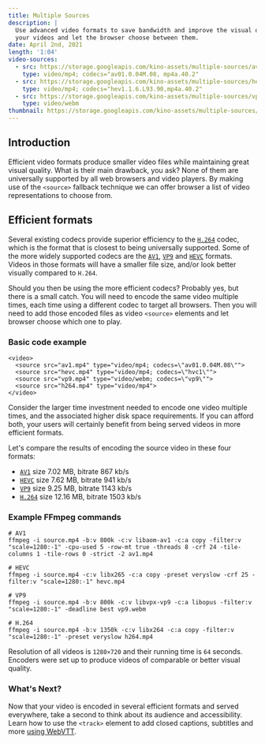 ```yaml
---
title: Multiple Sources
description: |
  Use advanced video formats to save bandwidth and improve the visual quality of
  your videos and let the browser choose between them.
date: April 2nd, 2021
length: '1:04'
video-sources:
  - src: https://storage.googleapis.com/kino-assets/multiple-sources/av1.mp4
    type: video/mp4; codecs="av01.0.04M.08, mp4a.40.2"
  - src: https://storage.googleapis.com/kino-assets/multiple-sources/hevc.mp4
    type: video/mp4; codecs="hev1.1.6.L93.90,mp4a.40.2"
  - src: https://storage.googleapis.com/kino-assets/multiple-sources/vp9.webm
    type: video/webm
thumbnail: https://storage.googleapis.com/kino-assets/multiple-sources/thumbnail.png
---
```


## Introduction

Efficient video formats produce smaller video files while maintaining great
visual quality. What is their main drawback, you ask? None of them are
universally supported by all web browsers and video players. By making use
of the `<source>` fallback technique we can offer browser a list of video
representations to choose from.

## Efficient formats

Several existing codecs provide superior efficiency to the [`H.264`] codec,
which is the format that is closest to being universally supported. Some of
the more widely supported codecs are the [`AV1`], [`VP9`] and [`HEVC`]
formats. Videos in those formats will have a smaller file size, and/or look
better visually compared to `H.264`.

Should you then be using the more efficient codecs? Probably yes, but there is
a small catch. You will need to encode the same video multiple times, each
time using a different codec to target all browsers. Then you will need to add
those encoded files as video `<source>` elements and let browser choose which
one to play.

### Basic code example

```
<video>
  <source src="av1.mp4" type="video/mp4; codecs=\"av01.0.04M.08\"">
  <source src="hevc.mp4" type="video/mp4; codecs=\"hvc1\"">
  <source src="vp9.mp4" type="video/webm; codecs=\"vp9\"">
  <source src="h264.mp4" type="video/mp4">
</video>
```

Consider the larger time investment needed to encode one video multiple times,
and the associated higher disk space requirements. If you can afford both, your
users will certainly benefit from being served videos in more efficient formats.

Let's compare the results of encoding the source video in these four formats:

* [`AV1`] size 7.02 MB, bitrate 867 kb/s
* [`HEVC`] size 7.62 MB, bitrate 941 kb/s
* [`VP9`] size 9.25 MB, bitrate 1143 kb/s
* [`H.264`] size 12.16 MB, bitrate 1503 kb/s

### Example FFmpeg commands

```
# AV1
ffmpeg -i source.mp4 -b:v 800k -c:v libaom-av1 -c:a copy -filter:v "scale=1280:-1" -cpu-used 5 -row-mt true -threads 8 -crf 24 -tile-columns 1 -tile-rows 0 -strict -2 av1.mp4

# HEVC
ffmpeg -i source.mp4 -c:v libx265 -c:a copy -preset veryslow -crf 25 -filter:v "scale=1280:-1" hevc.mp4

# VP9
ffmpeg -i source.mp4 -b:v 800k -c:v libvpx-vp9 -c:a libopus -filter:v "scale=1280:-1" -deadline best vp9.webm

# H.264
ffmpeg -i source.mp4 -b:v 1350k -c:v libx264 -c:a copy -filter:v "scale=1280:-1" -preset veryslow h264.mp4
```

Resolution of all videos is `1280×720` and their running time is `64` seconds.
Encoders were set up to produce videos of comparable or better visual quality.

### What's Next?

Now that your video is encoded in several efficient formats and served
everywhere, take a second to think about its audience and accessibility. Learn
how to use the `<track>` element to add closed captions, subtitles and more
[using WebVTT].

[`H.264`]: https://caniuse.com/mpeg4
[`AV1`]: https://caniuse.com/av1
[`VP9`]: https://caniuse.com/webm
[`HEVC`]: https://caniuse.com/hevc
[using WebVTT]: /using-webvtt/
